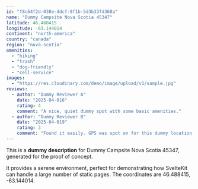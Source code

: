 ```yaml
---
id: "f8c64f2d-038e-4dcf-9f1b-5d3b33fd368a"
name: "Dummy Campsite Nova Scotia 45347"
latitude: 46.488415
longitude: -63.144014
continent: "north-america"
country: "canada"
region: "nova-scotia"
amenities:
  - "hiking"
  - "trash"
  - "dog-friendly"
  - "cell-service"
images:
  - "https://res.cloudinary.com/demo/image/upload/v1/sample.jpg"
reviews:
  - author: "Dummy Reviewer A"
    date: "2025-04-016"
    rating: 4
    comment: "A nice, quiet dummy spot with some basic amenities."
  - author: "Dummy Reviewer B"
    date: "2025-04-019"
    rating: 3
    comment: "Found it easily. GPS was spot on for this dummy location."
---
```


This is a **dummy description** for Dummy Campsite Nova Scotia 45347, generated for the proof of concept.

It provides a serene environment, perfect for demonstrating how SvelteKit can handle a large number of static pages. The coordinates are 46.488415, -63.144014.
